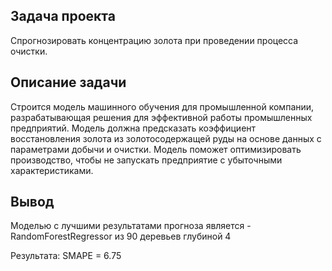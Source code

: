 ## Задача проекта

Спрогнозировать концентрацию золота при проведении процесса очистки.

## Описание задачи

Строится модель машинного обучения для промышленной компании, разрабатывающая решения для эффективной работы промышленных предприятий. Модель 
должна предсказать коэффициент восстановления золота из золотосодержащей руды на основе данных с параметрами добычи и очистки. Модель поможет 
оптимизировать производство, чтобы не запускать предприятие с убыточными характеристиками.

## Вывод

Моделью с лучшими результатами прогноза является - RandomForestRegressor из 90 деревьев глубиной 4

Результата: SMAPE = 6.75
